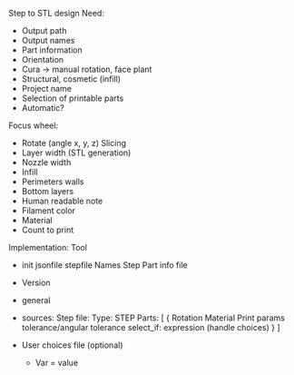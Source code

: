 Step to STL design
Need: 
- Output path
- Output names 
- Part information 
- Orientation
- Cura → manual rotation, face plant
- Structural, cosmetic (infill)
- Project name
- Selection of printable parts
- Automatic? 

Focus wheel:
- Rotate (angle x, y, z)
Slicing
- Layer width (STL generation)
- Nozzle width
- Infill
- Perimeters walls
- Bottom layers 
- Human readable note
- Filament color 
- Material 
- Count to print 

Implementation:
Tool 
- init jsonfile stepfile 
Names 
Step
Part info file
- Version
- general
- sources: 
    Step file:
        Type: STEP
            Parts: [ 
            {
            Rotation
            Material
            Print params 
            tolerance/angular tolerance
            select_if: expression (handle choices)
            }
            ]

- User choices file (optional)
    - Var = value 



